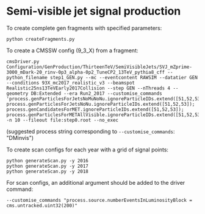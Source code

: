 # Semi-visible jet signal production

To create complete gen fragments with specified parameters:
```
python createFragments.py
```

To create a CMSSW config (9_3_X) from a fragment:
```
cmsDriver.py Configuration/GenProduction/ThirteenTeV/SemiVisibleJets/SVJ_mZprime-3000_mDark-20_rinv-0p3_alpha-0p2_TuneCP2_13TeV_pythia8_cff --python_filename step1_GEN.py --mc --eventcontent RAWSIM --datatier GEN --conditions 93X_mc2017_realistic_v3 --beamspot Realistic25ns13TeVEarly2017Collision --step GEN --nThreads 4 --geometry DB:Extended --era Run2_2017 --customise_commands 'process.genParticlesForJetsNoMuNoNu.ignoreParticleIDs.extend([51,52,53]); process.genParticlesForJetsNoNu.ignoreParticleIDs.extend([51,52,53]); process.genCandidatesForMET.ignoreParticleIDs.extend([51,52,53]); process.genParticlesForMETAllVisible.ignoreParticleIDs.extend([51,52,53])' -n 10 --fileout file:step0.root --no_exec
```
(suggested process string corresponding to `--customise_commands`: "DMinvis")

To create scan configs for each year with a grid of signal points:
```
python generateScan.py -y 2016
python generateScan.py -y 2017
python generateScan.py -y 2018
```

For scan configs, an additional argument should be added to the driver command:
```
--customise_commands "process.source.numberEventsInLuminosityBlock = cms.untracked.uint32(200)"
```
